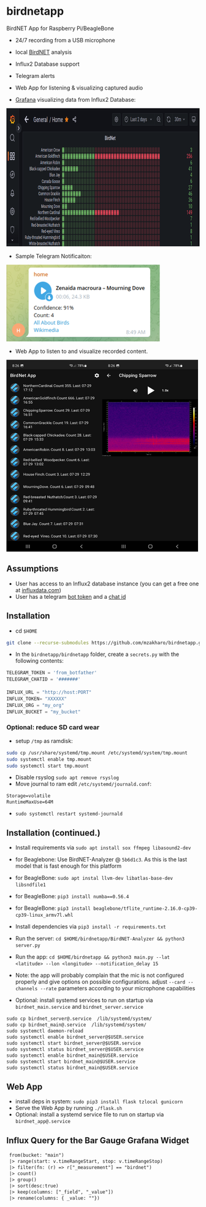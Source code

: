 # birdnetapp

BirdNET App for Raspberry Pi/BeagleBone

 - 24/7 recording from a USB microphone
 - local [BirdNET](https://github.com/kahst/BirdNET-Analyzer) analysis
 - Influx2 Database support
 - Telegram alerts
 - Web App for listening & visualizing captured audio

- [Grafana](https://grafana.com/get/) visualizing data from Influx2 Database:

<img src="https://github.com/mzakharo/birdnetapp/blob/main/assets/grafana.png" width="850" height="360">

- Sample Telegram Notificaiton:

<img src="https://github.com/mzakharo/birdnetapp/blob/main/assets/telegram.png" width="400" height="200">


- Web App to listen to and visualize recorded content.


<img src="https://github.com/mzakharo/birdnetapp/blob/main/assets/home.jpg" width="250" height="500"><img src="https://github.com/mzakharo/birdnetapp/blob/main/assets/details.jpg" width="250" height="500">


## Assumptions
 - User has access to an Influx2 database instance (you can get a free one at [influxdata.com](https://cloud2.influxdata.com/signup))
 - User has a telegram [bot token](https://www.thewindowsclub.com/how-to-create-a-simple-telegram-bot) and a [chat id](https://stackoverflow.com/questions/32423837/telegram-bot-how-to-get-a-group-chat-id)

## Installation
 - cd `$HOME`
 ```bash
 git clone --recurse-submodules https://github.com/mzakharo/birdnetapp.git
 ```
 - In  the `birdnetapp/birdnetapp` folder, create a `secrets.py` with the following contents: 
 ```python
TELEGRAM_TOKEN = 'from_botfather'
TELEGRAM_CHATID = '#######'

INFLUX_URL = "http://host:PORT"
INFLUX_TOKEN= "XXXXXX"
INFLUX_ORG = "my_org"
INFLUX_BUCKET = "my_bucket"
 ```
 
 ### Optional: reduce SD card wear
 - setup `/tmp` as ramdisk:
```bash
sudo cp /usr/share/systemd/tmp.mount /etc/systemd/system/tmp.mount
sudo systemctl enable tmp.mount
sudo systemctl start tmp.mount
```
 - Disable rsyslog  `sudo apt remove rsyslog`
 - Move journal to ram edit `/etc/systemd/journald.conf`:
 ```
 Storage=volatile
RuntimeMaxUse=64M
```
 - `sudo systemctl restart systemd-journald`

## Installation (continued.)

 - Install requirements via `sudo apt install sox ffmpeg libasound2-dev`
 - for Beaglebone: Use BirdNET-Analyzer @ `5b6d1c3`. As this is the last model that is fast enough for this platform
 - for BeagleBone: `sudo apt instal llvm-dev libatlas-base-dev libsndfile1`
 - for BeagleBone: `pip3 install numba==0.56.4`
 - for BeagleBone: `pip3 install beaglebone/tflite_runtime-2.16.0-cp39-cp39-linux_armv7l.whl`
 - Install dependencies via `pip3 install -r requirements.txt`
 - Run the server:  `cd $HOME/birdnetapp/BirdNET-Analyzer && python3 server.py`
 - Run the app: `cd $HOME/birdnetapp && python3 main.py --lat  <latitude> --lon <longitude> --notification_delay 15`
 - Note: the app will probably complain that the mic is not configured properly and give options on possible configurations. adjust `--card --channels --rate` parameters according to your microphone capabilities


 - Optional: install systemd services to run on startup via `birdnet_main.service` and `birdnet_server.service`
  ```
sudo cp birdnet_server@.service  /lib/systemd/system/
sudo cp birdnet_main@.service  /lib/systemd/system/
sudo systemctl daemon-reload
sudo systemctl enable birdnet_server@$USER.service 
sudo systemctl start birdnet_server@$USER.service 
sudo systemctl status birdnet_server@$USER.service
sudo systemctl enable birdnet_main@$USER.service 
sudo systemctl start birdnet_main@$USER.service 
sudo systemctl status birdnet_main@$USER.service 
  ```

 ## Web App 
  - install deps in system: `sudo pip3 install flask tzlocal gunicorn`
  - Serve the Web App by running `./flask.sh` 
  - Optional: install a systemd service file to run on startup via `birdnet_app@.service`

  ## Influx Query for the Bar Gauge Grafana Widget 
 ```influx
  from(bucket: "main")
  |> range(start: v.timeRangeStart, stop: v.timeRangeStop)
  |> filter(fn: (r) => r["_measurement"] == "birdnet")
  |> count()
  |> group()
  |> sort(desc:true)
  |> keep(columns: ["_field", "_value"])
  |> rename(columns: { _value: ""})
  ```
